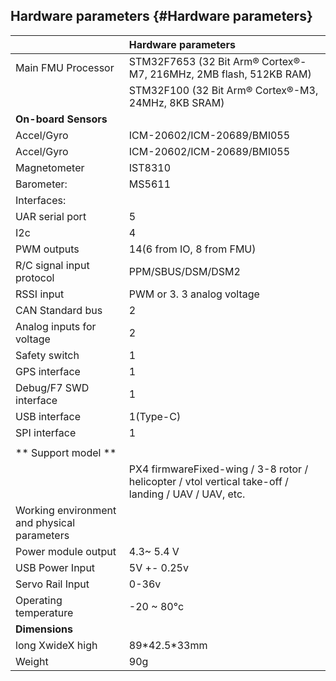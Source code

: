 ## Hardware parameters {#Hardware parameters}

|  | **Hardware parameters** |
| :--- | :--- |
| Main FMU Processor | STM32F7653  \(32 Bit Arm® Cortex®-M7, 216MHz, 2MB flash, 512KB RAM\) |
|  | STM32F100 \(32 Bit Arm® Cortex®-M3, 24MHz, 8KB SRAM\) |
| **On-board Sensors** |  |
| Accel/Gyro | ICM-20602/ICM-20689/BMI055 |
| Accel/Gyro | ICM-20602/ICM-20689/BMI055 |
| Magnetometer | IST8310 |
| Barometer: | MS5611 |
| Interfaces: |  |
| UAR serial port | 5 |
| I2c | 4 |
| PWM outputs | 14\(6 from IO, 8 from FMU\) |
| R/C signal input protocol | PPM/SBUS/DSM/DSM2 |
| RSSI input | PWM or 3. 3 analog voltage |
| CAN Standard bus | 2 |
| Analog inputs for voltage | 2 |
| Safety switch | 1 |
| GPS interface | 1 |
| Debug/F7 SWD interface | 1 |
| USB interface | 1\(Type-C\) |
| SPI interface | 1 |
|  |  |
| ** Support model ** |  |
|  | PX4 firmwareFixed-wing / 3-8 rotor / helicopter / vtol vertical take-off / landing / UAV / UAV, etc. |
| Working environment and physical parameters |  |
| Power module output | 4.3~ 5.4 V |
| USB Power Input | 5V +- 0.25v |
| Servo Rail Input | 0-36v |
| Operating temperature | -20 ~ 80°c |
| **Dimensions** |  |
| long XwideX high | 89\*42.5\*33mm |
| Weight | 90g |

## 



